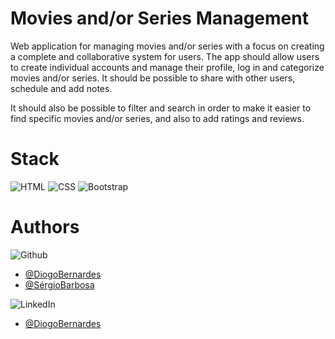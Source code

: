# Movies and/or Series Management

Web application for managing movies and/or series with a focus on creating a complete and collaborative system for users. The app should allow users to create individual accounts and manage their profile, log in and categorize movies and/or series.
It should be possible to share with other users, schedule and add notes.

It should also be possible to filter and search in order to make it easier to find specific movies and/or series, and also to add ratings and reviews.

# Stack
![HTML](https://img.shields.io/badge/HTML5-E34F26?style=for-the-badge&logo=html5&logoColor=white)
![CSS](https://img.shields.io/badge/CSS3-1572B6?style=for-the-badge&logo=css3&logoColor=white)
![Bootstrap](https://img.shields.io/badge/Bootstrap-563D7C?style=for-the-badge&logo=bootstrap&logoColor=white)

# Authors

![Github](https://img.shields.io/badge/GitHub-100000?style=for-the-badge&logo=github&logoColor=white)

- [@DiogoBernardes](https://github.com/DiogoBernardes)
- [@SérgioBarbosa](https://github.com/Oigres2)

![LinkedIn](https://img.shields.io/badge/LinkedIn-0077B5?style=for-the-badge&logo=linkedin&logoColor=white)
- [@DiogoBernardes](https://www.linkedin.com/in/diogo-bernardes-48225a292/)
